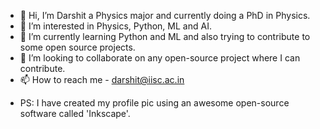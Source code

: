 - 👋 Hi, I’m Darshit a Physics major and currently doing a PhD in Physics.
- 👀 I’m interested in Physics, Python, ML and AI.
- 🌱 I’m currently learning Python and ML and also trying to contribute to some open source projects.
- 💞️ I’m looking to collaborate on any open-source project where I can contribute.
- 📫 How to reach me - darshit@iisc.ac.in
<!------>
- PS: I have created my profile pic using an awesome open-source software called 'Inkscape'.
<!---
DarshitSolanki04 is a ✨ special ✨ repository because its `README.md` (this file) appears on your GitHub profile.
You can click the Preview link to take a look at your changes.
--->
